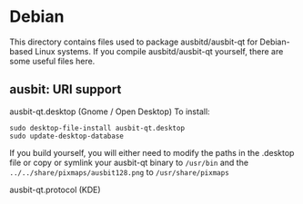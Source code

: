 
Debian
====================
This directory contains files used to package ausbitd/ausbit-qt
for Debian-based Linux systems. If you compile ausbitd/ausbit-qt yourself, there are some useful files here.

## ausbit: URI support ##


ausbit-qt.desktop  (Gnome / Open Desktop)
To install:

	sudo desktop-file-install ausbit-qt.desktop
	sudo update-desktop-database

If you build yourself, you will either need to modify the paths in
the .desktop file or copy or symlink your ausbit-qt binary to `/usr/bin`
and the `../../share/pixmaps/ausbit128.png` to `/usr/share/pixmaps`

ausbit-qt.protocol (KDE)

